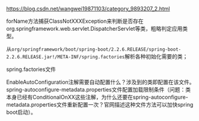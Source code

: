 <https://blog.csdn.net/wangwei19871103/category_9893207_2.html>

forName方法捕获ClassNotXXXException来判断是否存在org.springframework.web.servlet.DispatcherServlet等类，粗略判定应用类型。



从`org/springframework/boot/spring-boot/2.2.6.RELEASE/spring-boot-2.2.6.RELEASE.jar!/META-INF/spring.factories`解析各种初始化需要的类；



spring.factories文件

EnableAutoConfiguration注解需要自动配置什么？涉及到的类即配置在该文件。spring-autoconfigure-metadata.properties文件配置加载限制条件（问题：类本身已经有ConditionalOnXX这些注解，为什么还要在spring-autoconfigure-metadata.properties文件重新配置一次？官网描述这种文件方法可以加快spring boot启动）。